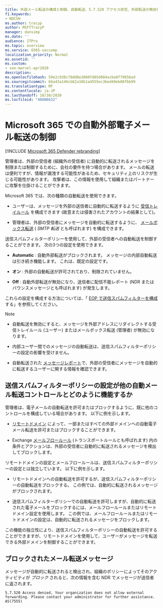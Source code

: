 ```yaml
---
title: 外部メール転送の構成と制御、自動転送、5.7.520 アクセス拒否、外部転送の無効化、管理者が外部転送を無効にした、送信スパム対策ポリシー
f1.keywords:
- NOCSH
ms.author: tracyp
author: MSFTTracyP
manager: dansimp
ms.date: ''
audience: ITPro
ms.topic: overview
ms.service: O365-seccomp
localization_priority: Normal
ms.assetid: ''
ms.custom:
- seo-marvel-apr2020
description: .
ms.openlocfilehash: 59e2c938c70dd8e3060fd85d084acbe8f79856ad
ms.sourcegitcommit: 04a43a146cb62a10b1a4555ec3bed49eb08fbb99
ms.translationtype: MT
ms.contentlocale: ja-JP
ms.lasthandoff: 10/30/2020
ms.locfileid: "48806632"
---
```

# <a name="control-automatic-external-email-forwarding-in-microsoft-365"></a>Microsoft 365 での自動外部電子メール転送の制御

[!INCLUDE [Microsoft 365 Defender rebranding](../includes/microsoft-defender-for-office.md)]

管理者は、外部の受信者 (組織外の受信者) に自動的に転送されるメッセージを制限または制御するために、会社の要件を持つ場合があります。 メールの転送は便利ですが、情報が漏洩する可能性があるため、セキュリティ上のリスクが生じる可能性があります。 攻撃者は、この情報を使用して組織またはパートナーに攻撃を仕掛けることができます。

Microsoft 365 では、次の種類の自動転送を使用できます。

- ユーザーは、メッセージを外部の送信者に自動的に転送するように [受信トレイルール](https://support.microsoft.com/office/c24f5dea-9465-4df4-ad17-a50704d66c59) を構成できます (故意または侵害されたアカウントの結果として)。

- 管理者は、外部の受信者にメッセージを自動的に転送するように、 [メールボックス転送](https://docs.microsoft.com/exchange/recipients-in-exchange-online/manage-user-mailboxes/configure-email-forwarding) ( _SMTP 転送_ とも呼ばれます) を構成できます。

送信スパムフィルターポリシーを使用して、外部の受信者への自動転送を制御することができます。 次の3つの設定を使用できます。

- **Automatic** : 自動外部転送がブロックされます。 メッセージの内部自動転送は引き続き機能します。 これは、既定の設定です。

- **オン** : 外部の自動転送が許可されており、制限されていません。

- **Off** : 自動外部転送が無効になり、送信者に配信不能レポート (NDR またはバウンスメッセージとも呼ばれます) が発生します。

これらの設定を構成する方法については、「 [EOP で送信スパムフィルターを構成](configure-the-outbound-spam-policy.md)する」を参照してください。

> [!NOTE]
> 
> - 自動転送を無効にすると、メッセージを外部アドレスにリダイレクトする受信トレイルール (ユーザー) またはメールボックス転送 (管理者) が無効になります。
> 
> - 内部ユーザー間でのメッセージの自動転送は、送信スパムフィルターポリシーの設定の影響を受けません。
> 
> - 自動転送された [メッセージレポート](mfi-auto-forwarded-messages-report.md)で、外部の受信者にメッセージを自動的に転送するユーザーに関する情報を確認できます。

## <a name="how-the-outbound-spam-filter-policy-settings-work-with-other-automatic-email-forwarding-controls"></a>送信スパムフィルターポリシーの設定が他の自動メール転送コントロールとどのように機能するか

管理者は、電子メールの自動転送を許可またはブロックするように、既に他のコントロールを構成している場合があります。 以下に例を示します。

- [リモートドメイン](https://docs.microsoft.com/exchange/mail-flow-best-practices/remote-domains/remote-domains) によって、一部またはすべての外部ドメインへの自動電子メール転送を許可またはブロックすることができます。

- Exchange [メールフロールール](https://docs.microsoft.com/exchange/security-and-compliance/mail-flow-rules/mail-flow-rules) (トランスポートルールとも呼ばれます) 内の条件とアクションは、外部の受信者に自動的に転送されるメッセージを検出してブロックします。

リモートドメインの設定とメールフロールールは、送信スパムフィルターポリシーの設定とは独立しています。 以下に例を示します。

- リモートドメインへの自動転送を許可するが、送信スパムフィルターポリシーの自動転送をブロックする。 この例では、自動的に転送されるメッセージがブロックされます。

- 送信スパムフィルターポリシーでの自動転送を許可しますが、自動的に転送された電子メールをブロックするには、メールフロールールまたはリモートドメイン設定を使用します。 この例では、メールフロールールまたはリモートドメインの設定は、自動的に転送されるメッセージをブロックします。

この機能の独立性により、送信スパムフィルターポリシーの自動転送を許可することができますが、リモートドメインを使用して、ユーザーがメッセージを転送できる外部ドメインを制御することができます。

## <a name="the-blocked-email-forwarding-message"></a>ブロックされたメール転送メッセージ

メッセージが自動的に転送されると検出され、組織のポリシーによってそのアクティビティが *ブロック* されると、次の情報を含む NDR でメッセージが送信者に返されます。

`5.7.520 Access denied, Your organization does not allow external forwarding. Please contact your administrator for further assistance. AS(7555)`
